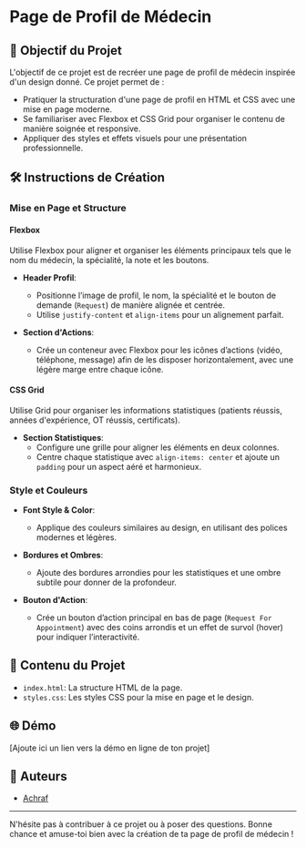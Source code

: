 # Page de Profil de Médecin

## 🎯 Objectif du Projet

L'objectif de ce projet est de recréer une page de profil de médecin inspirée d'un design donné. Ce projet permet de :

- Pratiquer la structuration d'une page de profil en HTML et CSS avec une mise en page moderne.
- Se familiariser avec Flexbox et CSS Grid pour organiser le contenu de manière soignée et responsive.
- Appliquer des styles et effets visuels pour une présentation professionnelle.

## 🛠 Instructions de Création

### Mise en Page et Structure

#### Flexbox

Utilise Flexbox pour aligner et organiser les éléments principaux tels que le nom du médecin, la spécialité, la note et les boutons.

- **Header Profil**: 
  - Positionne l’image de profil, le nom, la spécialité et le bouton de demande (`Request`) de manière alignée et centrée.
  - Utilise `justify-content` et `align-items` pour un alignement parfait.

- **Section d'Actions**: 
  - Crée un conteneur avec Flexbox pour les icônes d’actions (vidéo, téléphone, message) afin de les disposer horizontalement, avec une légère marge entre chaque icône.

#### CSS Grid

Utilise Grid pour organiser les informations statistiques (patients réussis, années d'expérience, OT réussis, certificats).

- **Section Statistiques**: 
  - Configure une grille pour aligner les éléments en deux colonnes.
  - Centre chaque statistique avec `align-items: center` et ajoute un `padding` pour un aspect aéré et harmonieux.

### Style et Couleurs

- **Font Style & Color**: 
  - Applique des couleurs similaires au design, en utilisant des polices modernes et légères.
  
- **Bordures et Ombres**: 
  - Ajoute des bordures arrondies pour les statistiques et une ombre subtile pour donner de la profondeur.
  
- **Bouton d'Action**: 
  - Crée un bouton d’action principal en bas de page (`Request For Appointment`) avec des coins arrondis et un effet de survol (hover) pour indiquer l’interactivité.

## 📁 Contenu du Projet

- `index.html`: La structure HTML de la page.
- `styles.css`: Les styles CSS pour la mise en page et le design.

## 🌐 Démo

[Ajoute ici un lien vers la démo en ligne de ton projet]

## 📄 Auteurs

- [Achraf](https://github.com/ChehAchraf)

---

N'hésite pas à contribuer à ce projet ou à poser des questions. Bonne chance et amuse-toi bien avec la création de ta page de profil de médecin !
